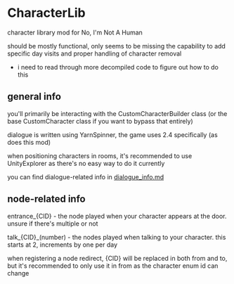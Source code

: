 # CharacterLib

character library mod for No, I'm Not A Human

should be mostly functional, only seems to be missing the capability to add specific day visits and proper handling of character removal
  - i need to read through more decompiled code to figure out how to do this

## general info

you'll primarily be interacting with the CustomCharacterBuilder class (or the base CustomCharacter class if you want to bypass that entirely)

dialogue is written using YarnSpinner, the game uses 2.4 specifically (as does this mod)

when positioning characters in rooms, it's recommended to use UnityExplorer as there's no easy way to do it currently

you can find dialogue-related info in [dialogue_info.md](https://github.com/tairasoul/NINAH.CharacterLib/blob/main/dialogue_info.md)

## node-related info

entrance_{CID} - the node played when your character appears at the door. unsure if there's multiple or not

talk_{CID}_(number) - the nodes played when talking to your character. this starts at 2, increments by one per day

when registering a node redirect, {CID} will be replaced in both from and to, but it's recommended to only use it in from as the character enum id can change